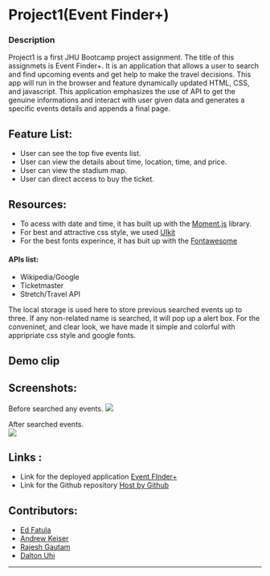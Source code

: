 # Project1(Event Finder+)

### Description
Project1 is a first JHU Bootcamp project assignment. The title of this assignmets is Event Finder+.
It is an application that allows a user to search and find upcoming events and get help to make the travel decisions. This app will run in the browser and feature dynamically updated HTML, CSS, and javascript. This application emphasizes the use of API to get the genuine informations and interact with user given data and generates a specific events details and appends a final page.

## Feature List:

* User can see the top five events list.
* User can view the details about time, location, time, and price.
* User can view the stadium map.
* User can direct access to buy the ticket.

## Resources:

- To acess with date and time, it has built up with the [Moment.js](https://momentjs.com/) library.
- For best and attractive css style, we used [UIkit](https://getuikit.com/docs/introduction) 
- For the best fonts experince, it has buit up with the [Fontawesome](https://fontawesome.com)

#### APIs list:
* Wikipedia/Google
* Ticketmaster
* Stretch/Travel API

The local storage is used here to store previous searched events up to three. If any non-related name is searched, it will pop up a alert box. For the conveninet, and clear look, we have made it simple and colorful with appripriate css style and google fonts. 

## Demo clip

## Screenshots:
Before searched any events.
   ![](./assets/images/before-search-city.png) 

After searched events.  
![](./assets/images/after-search-city.png)

## Links :

* Link for the deployed application [Event FInder+](https://jhu-project1.github.io/Project)
* Link for the Github repository [Host by Github](https://github.com/JHU-Project1/Project1)



## Contributors:
* [Ed Fatula](https://github.com/shooters00)
* [Andrew Keiser](https://github.com/webdev410)
* [Rajesh Gautam](https://github.com/Rajesh295-dev)
* [Dalton Uhi](https://github.com/duhl91)

- - -
 

